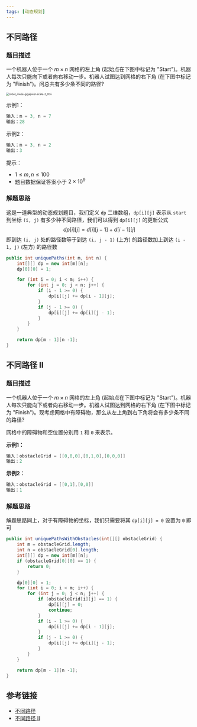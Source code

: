 ```yaml
---
tags: [动态规划]
---
```



## 不同路径

### 题目描述

一个机器人位于一个 $m \times n$ 网格的左上角 (起始点在下图中标记为 "Start")。机器人每次只能向下或者向右移动一步。机器人试图达到网格的右下角 (在下图中标记为 "Finish")。问总共有多少条不同的路径?

<img src="https://cdn.jsdelivr.net/gh/LastKnightCoder/ImgHosting2/20210503111505.png" alt="robot_maze-gigapixel-scale-2_00x" style="zoom:50%;" />

示例1：

```java
输入：m = 3, n = 7
输出：28
```

示例2：

```java
输入：m = 3, n = 2
输出：3
```

提示：

- $1 \leq m,n \leq 100$
- 题目数据保证答案小于 $2 \times 10^9$

### 解题思路

这是一道典型的动态规划题目，我们定义 `dp` 二维数组，`dp[i][j]` 表示从 `start` 到坐标 `(i, j)` 有多少种不同路径，我们可以得到 `dp[i][j]` 的更新公式
$$
dp[i][j] = d[i][j - 1] + d[i - 1][j]
$$
即到达 `(i, j)` 处的路径数等于到达 `(i, j - 1)` (上方) 的路径数加上到达 `(i - 1, j)` (左方) 的路径数

```java
public int uniquePaths(int m, int n) {
    int[][] dp = new int[m][n];
    dp[0][0] = 1;

    for (int i = 0; i < m; i++) {
        for (int j = 0; j < n; j++) {
            if (i - 1 >= 0) {
                dp[i][j] += dp[i - 1][j];
            }
            if (j - 1 >= 0) {
                dp[i][j] += dp[i][j - 1];
            }
        }
    }

    return dp[m - 1][n -1];
}
```

## 不同路径 II

### 题目描述

一个机器人位于一个 $m \times n$ 网格的左上角 (起始点在下图中标记为 "Start")。机器人每次只能向下或者向右移动一步。机器人试图达到网格的右下角 (在下图中标记为 "Finish")。现考虑网格中有障碍物，那么从左上角到右下角将会有多少条不同的路径?

网格中的障碍物和空位置分别用 `1` 和 `0` 来表示。

**示例1：**

```java
输入：obstacleGrid = [[0,0,0],[0,1,0],[0,0,0]]
输出：2
```

**示例2：**

```java
输入：obstacleGrid = [[0,1],[0,0]]
输出：1
```

### 解题思路

解题思路同上，对于有障碍物的坐标，我们只需要将其 `dp[i][j] = 0` 设置为 `0` 即可

```java
public int uniquePathsWithObstacles(int[][] obstacleGrid) {
    int m = obstacleGrid.length;
    int n = obstacleGrid[0].length;
    int[][] dp = new int[m][n];
    if (obstacleGrid[0][0] == 1) {
        return 0;
    }

    dp[0][0] = 1;
    for (int i = 0; i < m; i++) {
        for (int j = 0; j < n; j++) {
            if (obstacleGrid[i][j] == 1) {
                dp[i][j] = 0;
                continue;
            }
            if (i - 1 >= 0) {
                dp[i][j] += dp[i - 1][j];
            }
            if (j - 1 >= 0) {
                dp[i][j] += dp[i][j - 1];
            }
        }
    }

    return dp[m - 1][n -1];
}
```

## 参考链接

- [不同路径](https://leetcode-cn.com/problems/unique-paths/)
- [不同路径 II](https://leetcode-cn.com/problems/unique-paths-ii/)

